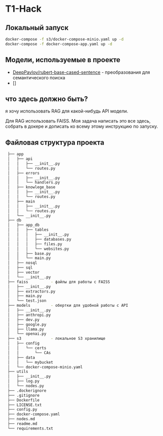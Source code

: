 # T1-Hack
## 

## Локальный запуск
```bash
docker-compose -f s3/docker-compose-minio.yaml up -d
docker-compose -f docker-compose-app.yaml up -d
```

## Модели, используемые в проекте
- [DeepPavlov/rubert-base-cased-sentence](DeepPavlov/rubert-base-cased-sentence) - преобразования для семантического поиска
- []

## что здесь должно быть?
я хочу использовать RAG для какой-нибудь API модели. 

Для RAG использовать FAISS. Моя задача написать это все здесь, собрать в докере и дописать ко всему этому инструкцию по запуску.


## Файловая структура проекта
```bash
 ├── app
 │   ├── api
 │   │   ├── __init__.py
 │   │   └── routes.py
 │   ├── errors
 │   │   ├── __init__.py
 │   │   └── handlers.py
 │   ├── knowlege_base
 │   │   ├── __init__.py
 │   │   └── routes.py
 │   ├── main
 │   │   ├── __init__.py
 │   │   └── routes.py
 │   └── __init__.py
 ├── db
 │   ├── app_db
 │   │   ├── tables
 │   │   │   ├── __init__.py
 │   │   │   ├── databases.py
 │   │   │   ├── files.py
 │   │   │   └── websites.py
 │   │   ├── base.py
 │   │   └── main.py
 │   ├── nosql
 │   ├── sql
 │   ├── vector
 │   └── __init__.py
 ├── faiss          - файлы для работы с FAISS
 │   ├── __init__.py
 │   ├── extractors.py
 │   ├── main.py
 │   └── test.json
 ├── models         - обертки для удобной работы с API
 │   ├── __init__.py
 │   ├── anthropi.py
 │   ├── dev.py
 │   ├── google.py
 │   ├── llama.py
 │   └── openai.py
 ├── s3             - локальное S3 хранилище
 │   ├── config
 │   │   └── certs
 │   │       └── CAs
 │   ├── data
 │   │   └── mybucket
 │   └── docker-compose-minio.yaml
 ├── utils
 │   ├── __init__.py
 │   ├── log.py
 │   └── nodes.py
 ├── .dockerignore
 ├── .gitignore
 ├── Dockerfile
 ├── LICENSE.txt
 ├── config.py
 ├── docker-compose.yaml
 ├── nodes.md
 ├── readme.md
 └── requirements.txt
 ```